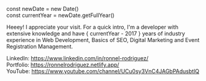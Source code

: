 const newDate = new Date() <br/>
const currentYear = newDate.getFullYear()

Heeey! I appreciate your visit. For a quick intro, I'm a developer with extensive knowledge and have { currentYear - 2017 } years of industry experience in Web Development, Basics of SEO, Digital Marketing and Event Registration Management.

LinkedIn:  https://www.linkedin.com/in/ronnel-rodriguez/ <br/>
Portfolio: https://ronnelrodriguez.netlify.app/ <br/>
YouTube:   https://www.youtube.com/channel/UCu0sy3VnC4JAGbPAdusbtlQ

<!---
lennorrodriguez08/lennorrodriguez08 is a ✨ special ✨ repository because its `README.md` (this file) appears on your GitHub profile.
You can click the Preview link to take a look at your changes.
--->
